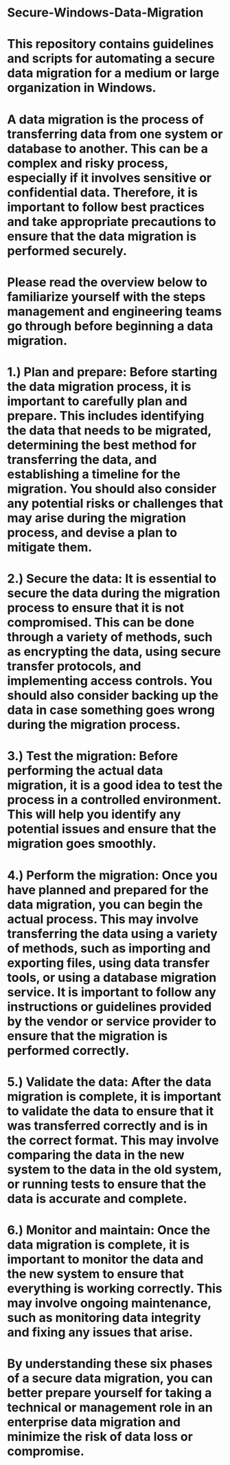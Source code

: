 # Secure-Windows-Data-Migration
# This repository contains guidelines and scripts for automating a secure data migration for a medium or large organization in Windows.

# A data migration is the process of transferring data from one system or database to another. This can be a complex and risky process, especially if it involves sensitive or confidential data. Therefore, it is important to follow best practices and take appropriate precautions to ensure that the data migration is performed securely.

# Please read the overview below to familiarize yourself with the steps management and engineering teams go through before beginning a data migration.

# 1.) Plan and prepare: Before starting the data migration process, it is important to carefully plan and prepare. This includes identifying the data that needs to be migrated, determining the best method for transferring the data, and establishing a timeline for the migration. You should also consider any potential risks or challenges that may arise during the migration process, and devise a plan to mitigate them.

# 2.) Secure the data: It is essential to secure the data during the migration process to ensure that it is not compromised. This can be done through a variety of methods, such as encrypting the data, using secure transfer protocols, and implementing access controls. You should also consider backing up the data in case something goes wrong during the migration process.

# 3.) Test the migration: Before performing the actual data migration, it is a good idea to test the process in a controlled environment. This will help you identify any potential issues and ensure that the migration goes smoothly.

# 4.) Perform the migration: Once you have planned and prepared for the data migration, you can begin the actual process. This may involve transferring the data using a variety of methods, such as importing and exporting files, using data transfer tools, or using a database migration service. It is important to follow any instructions or guidelines provided by the vendor or service provider to ensure that the migration is performed correctly.

# 5.) Validate the data: After the data migration is complete, it is important to validate the data to ensure that it was transferred correctly and is in the correct format. This may involve comparing the data in the new system to the data in the old system, or running tests to ensure that the data is accurate and complete.

# 6.) Monitor and maintain: Once the data migration is complete, it is important to monitor the data and the new system to ensure that everything is working correctly. This may involve ongoing maintenance, such as monitoring data integrity and fixing any issues that arise.

# By understanding these six phases of a secure data migration, you can better prepare yourself for taking a technical or management role in an enterprise data migration and minimize the risk of data loss or compromise.

